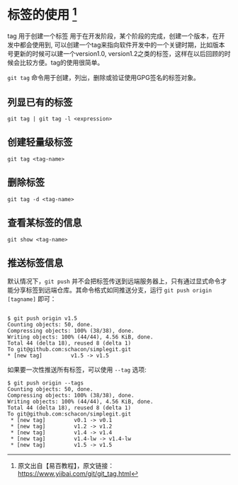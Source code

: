 # 标签的使用 [^id7]

tag 用于创建一个标签 用于在开发阶段，某个阶段的完成，创建一个版本，在开发中都会使用到, 可以创建一个tag来指向软件开发中的一个关键时期，比如版本号更新的时候可以建一个version1.0,  version1.2之类的标签，这样在以后回顾的时候会比较方便。tag的使用很简单。

`git tag` 命令用于创建，列出，删除或验证使用GPG签名的标签对象。

## 列显已有的标签

`git tag | git tag -l <expression>`

## 创建轻量级标签

`git tag <tag-name>`

## 删除标签

`git tag -d <tag-name>`

## 查看某标签的信息

`git show <tag-name>`


## 推送标签信息
 

默认情况下，`git push` 并不会把标签传送到远端服务器上，只有通过显式命令才能分享标签到远端仓库。其命令格式如同推送分支，运行 `git push origin [tagname]` 即可：


```{code-block} bash

$ git push origin v1.5
Counting objects: 50, done.
Compressing objects: 100% (38/38), done.
Writing objects: 100% (44/44), 4.56 KiB, done.
Total 44 (delta 18), reused 8 (delta 1)
To git@github.com:schacon/simplegit.git
* [new tag]         v1.5 -> v1.5
```

如果要一次性推送所有标签，可以使用 `--tag` 选项:

```{code-block} bash
$ git push origin --tags
Counting objects: 50, done.
Compressing objects: 100% (38/38), done.
Writing objects: 100% (44/44), 4.56 KiB, done.
Total 44 (delta 18), reused 8 (delta 1)
To git@github.com:schacon/simplegit.git
 * [new tag]         v0.1 -> v0.1
 * [new tag]         v1.2 -> v1.2
 * [new tag]         v1.4 -> v1.4
 * [new tag]         v1.4-lw -> v1.4-lw
 * [new tag]         v1.5 -> v1.5
```




[^id7]: 原文出自【易百教程】，原文链接：<https://www.yiibai.com/git/git_tag.html>
